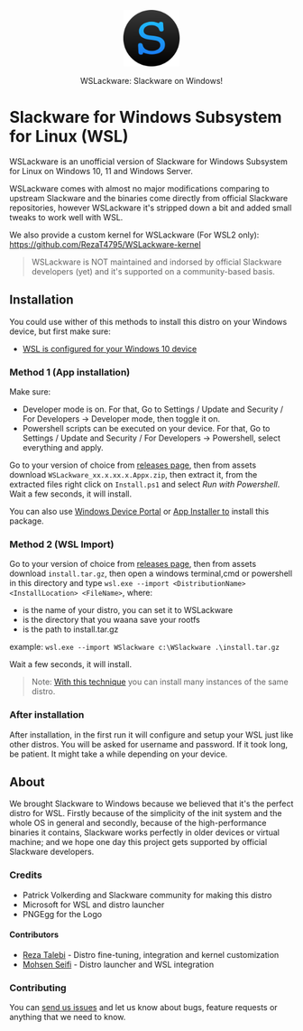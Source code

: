 <p align="center">
  <img width="100" height="100" alt="WSLackware" src="./src/WSLackwareLauncher/DistroLauncher/images/icon.png">
</p>
<p align="center">
  WSLackware: Slackware on Windows!
</p>

# Slackware for Windows Subsystem for Linux (WSL)

WSLackware is an unofficial version of Slackware for Windows Subsystem for Linux on Windows 10, 11 and Windows Server.

WSLackware comes with almost no major modifications comparing to upstream Slackware and the binaries come directly from official Slackware repositories, however WSLackware it's stripped down a bit and added small tweaks to work well with WSL.

We also provide a custom kernel for WSLackware (For WSL2 only):
<https://github.com/RezaT4795/WSLackware-kernel>

> WSLackware is NOT maintained and indorsed by official Slackware developers (yet) and it's supported on a community-based basis.

## Installation

You could use wither of this methods to install this distro on your Windows device, but first make sure:

- [WSL is configured for your Windows 10 device](https://docs.microsoft.com/en-us/windows/wsl/install-win10)

### Method 1 (App installation)

Make sure:

- Developer mode is on. For that, Go to Settings / Update and Security / For Developers -> Developer mode, then toggle it on.
- Powershell scripts can be executed on your device. For that, Go to Settings / Update and Security / For Developers -> Powershell, select everything and apply.

Go to your version of choice from [releases page](https://github.com/Mohsens22/WSLackware/releases), then from assets download `WSLackware_xx.x.xx.x.Appx.zip`, then extract it, from the extracted files right click on `Install.ps1` and select *Run with Powershell*. Wait a few seconds, it will install.

You can also use [Windows Device Portal](https://docs.microsoft.com/en-us/windows/uwp/debug-test-perf/device-portal) or [App Installer to](https://www.microsoft.com/en-us/p/app-installer/9nblggh4nns1) install this package.

### Method 2 (WSL Import)

Go to your version of choice from [releases page](https://github.com/Mohsens22/WSLackware/releases), then from assets download `install.tar.gz`, then open a windows terminal,cmd or powershell in this directory and type `wsl.exe --import <DistributionName> <InstallLocation> <FileName>`, where:

- <DistributionName> is the name of your distro, you can set it to WSLackware
- <InstallLocation> is the directory that you waana save your rootfs
- <FileName> is the path to install.tar.gz

example: `wsl.exe --import WSlackware c:\WSlackware .\install.tar.gz`

Wait a few seconds, it will install.

> Note: [With this technique](https://docs.microsoft.com/en-us/windows/wsl/reference) you can install many instances of the same distro.

### After installation

After installation, in the first run it will configure and setup your WSL just like other distros. You will be asked for username and password. If it took long, be patient. It might take a while depending on your device.

## About

We brought Slackware to Windows because we believed that it's the perfect distro for WSL. Firstly because of the simplicity of the init system and the whole OS in general and secondly, because of the high-performance binaries it contains, Slackware works perfectly in older devices or virtual machine; and we hope one day this project gets supported by official Slackware developers.

### Credits

- Patrick Volkerding and Slackware community for making this distro
- Microsoft for WSL and distro launcher
- PNGEgg for the Logo

#### Contributors

- [Reza Talebi](https://github.com/Rezat4795) - Distro fine-tuning, integration and kernel customization
- [Mohsen Seifi](https://github.com/Mohsens22) - Distro launcher and WSL integration

### Contributing

You can [send us issues](https://github.com/Mohsens22/WSLackware/issues) and let us know about bugs, feature requests or anything that we need to know.
